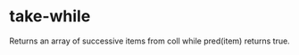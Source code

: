 take-while
==========

Returns an array of successive items from coll while pred(item) returns true.
